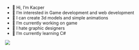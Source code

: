 - 👋 Hi, I’m Kacper
- 👀 I’m interested in Game development and web development
- 🧊 I can create 3d models and simple animations
- 🔭 I’m currently working on game
- 🖕 I hate graphic designers
- 🌱 I’m currently learning C#

![](https://komarev.com/ghpvc/?username=your-github-username&color=green)
